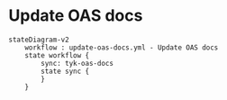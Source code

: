 # Update OAS docs

```mermaid
stateDiagram-v2
    workflow : update-oas-docs.yml - Update OAS docs
    state workflow {
        sync: tyk-oas-docs
        state sync {
        }
    }
```
